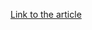 [Link to the article](https://researchcenter.paloaltonetworks.com/2017/09/unit42-analysing-10-year-old-snowball/)
